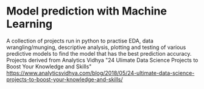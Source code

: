 # Model prediction with Machine Learning

A collection of projects run in python to practise EDA, data wrangling/munging, descriptive analysis, plotting and testing of various predictive models to find the model that has the best prediction accuracy.  
Projects derived from Analytics Vidhya "24 Ulimate Data Science Projects to Boost Your Knowledge and Skills"
https://www.analyticsvidhya.com/blog/2018/05/24-ultimate-data-science-projects-to-boost-your-knowledge-and-skills/
